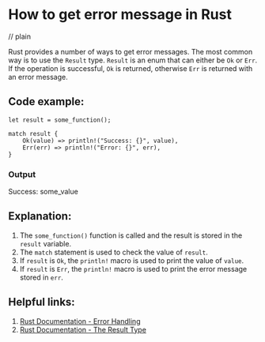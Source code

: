 # How to get error message in Rust
// plain

Rust provides a number of ways to get error messages. The most common way is to use the `Result` type. `Result` is an enum that can either be `Ok` or `Err`. If the operation is successful, `Ok` is returned, otherwise `Err` is returned with an error message.

## Code example:

```
let result = some_function();

match result {
    Ok(value) => println!("Success: {}", value),
    Err(err) => println!("Error: {}", err),
}
```

### Output

Success: some_value

## Explanation:

1. The `some_function()` function is called and the result is stored in the `result` variable.
2. The `match` statement is used to check the value of `result`.
3. If `result` is `Ok`, the `println!` macro is used to print the value of `value`.
4. If `result` is `Err`, the `println!` macro is used to print the error message stored in `err`.

## Helpful links:

1. [Rust Documentation - Error Handling](https://doc.rust-lang.org/book/ch09-00-error-handling.html)
2. [Rust Documentation - The Result Type](https://doc.rust-lang.org/std/result/enum.Result.html)